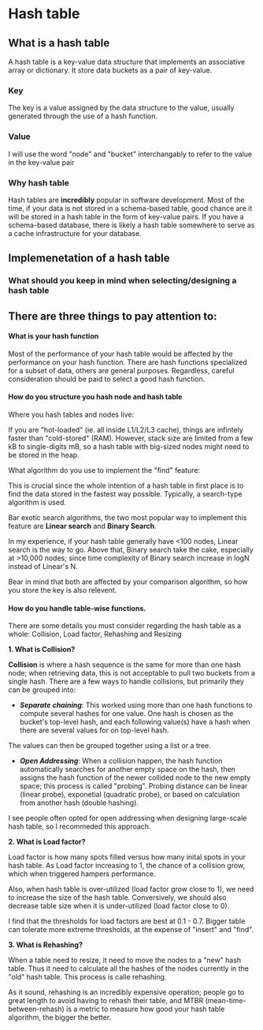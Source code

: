# Hash table

## What is a hash table

A hash table is a key-value data structure that implements an associative array or dictionary. It store data buckets as a pair of key-value. 

### Key

The key is a value assigned by the data structure to the value, usually generated through the use of a hash function.

### Value

I will use the word "node" and "bucket" interchangably to refer to the value in the key-value pair

### Why hash table

Hash tables are **incredibly** popular in software development. Most of the time, if your data is not stored in a schema-based table, good chance are it will be stored in a hash table in the form of key-value pairs. If you have a schema-based database, there is likely a hash table somewhere to serve as a cache infrastructure for your database.

## Implemenetation of a hash table

### What should you keep in mind when selecting/designing a hash table

There are three things to pay attention to:
---

#### What is your hash function

Most of the performance of your hash table would be affected by the performance on your hash function. There are hash functions specialized for a subset of data, others are general purposes. Regardless, careful consideration should be paid to select a good hash function.

#### How do you structure you hash node and hash table

Where you hash tables and nodes live:

If you are "hot-loaded" (ie. all inside L1/L2/L3 cache), things are infintely faster than "cold-stored" (RAM). However, stack size are limited from a few kB to single-digits mB, so a hash table with big-sized nodes might need to be stored in the heap.

What algorithm do you use to implement the "find" feature:

This is crucial since the whole intention of a hash table in first place is to find the data stored in the fastest way possible. Typically, a search-type algorithm is used.

Bar exotic search algorithms, the two most popular way to implement this feature are **Linear search** and **Binary Search**.

In my experience, if your hash table generally have <100 nodes, Linear search is the way to go. Above that, Binary search take the cake, especially at >10,000 nodes; since time complexity of Binary search increase in logN instead of Linear's N. 

Bear in mind that both are affected by your comparison algorithm, so how you store the key is also relevent.

#### How do you handle table-wise functions.

There are some details you must consider regarding the hash table as a whole: Collision, Load factor, Rehashing and Resizing

**1. What is Collision?**

**Collision** is where a hash sequence is the same for more than one hash node; when retrieving data, this is not acceptable to pull two buckets from a single hash. 
There are a few ways to handle collisions, but primarily they can be grouped into:


* ***Separate chaining***: This worked using more than one hash functions to compute several hashes for one value. One hash is chosen as the bucket's top-level hash, and each following value(s) have a hash when there are several values for on top-level hash. 

The values can then be grouped together using a list or a tree.

* ***Open Addressing***: When a collision happen, the hash function automatically searches for another empty space on the hash, then assigns the hash function of the newer collided node to the new empty space; this process is called "probing". Probing distance can be linear (linear probe), exponetial (quadratic probe), or based on calculation from another hash (double hashing).

I see people often opted for open addressing when designing large-scale hash table, so I recommeded this approach.

**2. What is Load factor?**

Load factor is how many spots filled versus how many inital spots in your hash table. As Load factor increasing to 1, the chance of a collision grow, which when triggered hampers performance.

Also, when hash table is over-utilized (load factor grow close to 1), we need to increase the size of the hash table. Conversively, we should also decrease table size when it is under-utilized (load factor close to 0).

I find that the thresholds for load factors are best at 0.1 - 0.7. Bigger table can tolerate more extreme thresholds, at the expense of "insert" and "find".

**3. What is Rehashing?**

When a table need to resize, it need to move the nodes to a "new" hash table. Thus it need to calculate all the hashes of the nodes currently in the "old" hash table. This process is calle rehashing.

As it sound, rehashing is an incredibly expensive operation; people go to great length to avoid having to rehash their table, and MTBR (mean-time-between-rehash) is a metric to measure how good your hash table algorithm, the bigger the better.
